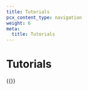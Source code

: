 ```yaml
---
title: Tutorials
pcx_content_type: navigation
weight: 6
meta:
  title: Tutorials
---
```


# Tutorials

{{<directory-listing>}}